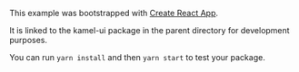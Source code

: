 This example was bootstrapped with [Create React App](https://github.com/facebook/create-react-app).

It is linked to the kamel-ui package in the parent directory for development purposes.

You can run `yarn install` and then `yarn start` to test your package.
